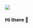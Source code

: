 <img src="https://capsule-render.vercel.app/api?type=waving&color=0:74ebd5,100:acb6e5&height=300&section=header&text=bijou%20melody&fontSize=90&fontColor=01DFD7&animation=twinkling" />

### Hi there 👋
